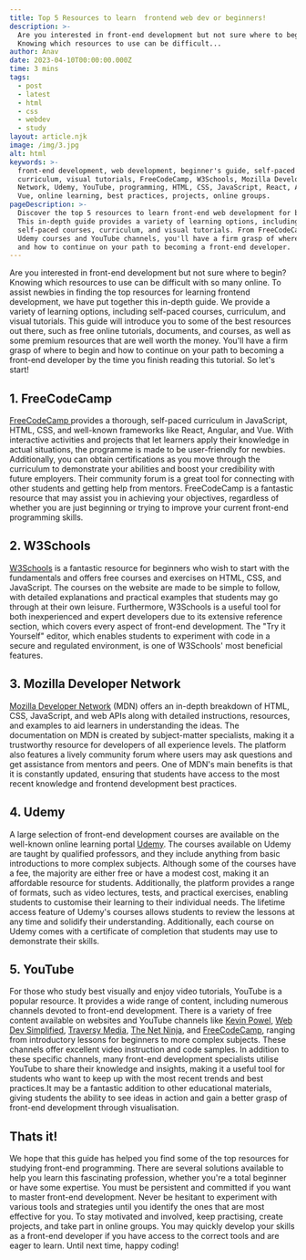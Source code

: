 ```yaml
---
title: Top 5 Resources to learn  frontend web dev or beginners!
description: >-
  Are you interested in front-end development but not sure where to begin?
  Knowing which resources to use can be difficult...
author: Anav
date: 2023-04-10T00:00:00.000Z
time: 3 mins
tags:
  - post
  - latest
  - html
  - css
  - webdev
  - study
layout: article.njk
image: /img/3.jpg
alt: html
keywords: >-
  front-end development, web development, beginner's guide, self-paced courses,
  curriculum, visual tutorials, FreeCodeCamp, W3Schools, Mozilla Developer
  Network, Udemy, YouTube, programming, HTML, CSS, JavaScript, React, Angular,
  Vue, online learning, best practices, projects, online groups.
pageDescription: >-
  Discover the top 5 resources to learn front-end web development for beginners.
  This in-depth guide provides a variety of learning options, including
  self-paced courses, curriculum, and visual tutorials. From FreeCodeCamp.com to
  Udemy courses and YouTube channels, you'll have a firm grasp of where to begin
  and how to continue on your path to becoming a front-end developer.
---
```

Are you interested in front-end development but not sure where to begin? Knowing which resources to use can be difficult with so many online. To assist newbies in finding the top resources for learning frontend development, we have put together this in-depth guide. We provide a variety of learning options, including self-paced courses, curriculum, and visual tutorials. This guide will introduce you to some of the best resources out there, such as free online tutorials, documents, and courses, as well as some premium resources that are well worth the money. You'll have a firm grasp of where to begin and how to continue on your path to becoming a front-end developer by the time you finish reading this tutorial. So let's start!

## 1. FreeCodeCamp

[FreeCodeCamp ](https://www.freecodecamp.org/)provides a thorough, self-paced curriculum in JavaScript, HTML, CSS, and well-known frameworks like React, Angular, and Vue. With interactive activities and projects that let learners apply their knowledge in actual situations, the programme is made to be user-friendly for newbies. Additionally, you can obtain certifications as you move through the curriculum to demonstrate your abilities and boost your credibility with future employers. Their community forum is a great tool for connecting with other students and getting help from mentors. FreeCodeCamp is a fantastic resource that may assist you in achieving your objectives, regardless of whether you are just beginning or trying to improve your current front-end programming skills.

## 2. W3Schools

[W3Schools](https://www.w3schools.com/) is a fantastic resource for beginners who wish to start with the fundamentals and offers free courses and exercises on HTML, CSS, and JavaScript. The courses on the website are made to be simple to follow, with detailed explanations and practical examples that students may go through at their own leisure. Furthermore, W3Schools is a useful tool for both inexperienced and expert developers due to its extensive reference section, which covers every aspect of front-end development. The "Try it Yourself" editor, which enables students to experiment with code in a secure and regulated environment, is one of W3Schools' most beneficial features.

## 3. Mozilla Developer Network

[Mozilla Developer Network](https://developer.mozilla.org/en-US/) (MDN) offers an in-depth breakdown of HTML, CSS, JavaScript, and web APIs along with detailed instructions, resources, and examples to aid learners in understanding the ideas. The documentation on MDN is created by subject-matter specialists, making it a trustworthy resource for developers of all experience levels. The platform also features a lively community forum where users may ask questions and get assistance from mentors and peers. One of MDN's main benefits is that it is constantly updated, ensuring that students have access to the most recent knowledge and frontend development best practices.

## 4. Udemy

A large selection of front-end development courses are available on the well-known online learning portal [Udemy](https://www.udemy.com/). The courses available on Udemy are taught by qualified professors, and they include anything from basic introductions to more complex subjects. Although some of the courses have a fee, the majority are either free or have a modest cost, making it an affordable resource for students. Additionally, the platform provides a range of formats, such as video lectures, tests, and practical exercises, enabling students to customise their learning to their individual needs. The lifetime access feature of Udemy's courses allows students to review the lessons at any time and solidify their understanding. Additionally, each course on Udemy comes with a certificate of completion that students may use to demonstrate their skills.

## 5. YouTube

For those who study best visually and enjoy video tutorials, YouTube is a popular resource. It provides a wide range of content, including numerous channels devoted to front-end development. There is a variety of free content available on websites and YouTube channels like [Kevin Powel](https://www.youtube.com/@KevinPowell), [Web Dev Simplified](https://www.youtube.com/@WebDevSimplified), [Traversy Media](https://www.youtube.com/@TraversyMedia), [The Net Ninja](https://www.youtube.com/@NetNinja), and [FreeCodeCamp](https://www.youtube.com/@freecodecamp), ranging from introductory lessons for beginners to more complex subjects. These channels offer excellent video instruction and code samples. In addition to these specific channels, many front-end development specialists utilise YouTube to share their knowledge and insights, making it a useful tool for students who want to keep up with the most recent trends and best practices.It may be a fantastic addition to other educational materials, giving students the ability to see ideas in action and gain a better grasp of front-end development through visualisation.

## Thats it!

We hope that this guide has helped you find some of the top resources for studying front-end programming. There are several solutions available to help you learn this fascinating profession, whether you're a total beginner or have some expertise. You must be persistent and committed if you want to master front-end development. Never be hesitant to experiment with various tools and strategies until you identify the ones that are most effective for you. To stay motivated and involved, keep practising, create projects, and take part in online groups. You may quickly develop your skills as a front-end developer if you have access to the correct tools and are eager to learn. Until next time, happy coding!
